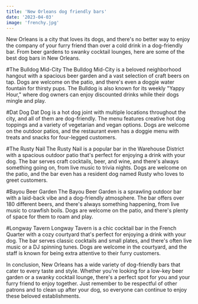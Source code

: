 ```yaml
---
title: 'New Orleans dog friendly bars'
date: '2023-04-03'
image: 'frenchy.jpg'
---
```


New Orleans is a city that loves its dogs, and there's no better way to enjoy the company of your furry friend than over a cold drink in a dog-friendly bar. From beer gardens to swanky cocktail lounges, here are some of the best dog bars in New Orleans.

#The Bulldog Mid-City
The Bulldog Mid-City is a beloved neighborhood hangout with a spacious beer garden and a vast selection of craft beers on tap. Dogs are welcome on the patio, and there's even a doggie water fountain for thirsty pups. The Bulldog is also known for its weekly "Yappy Hour," where dog owners can enjoy discounted drinks while their dogs mingle and play.

#Dat Dog
Dat Dog is a hot dog joint with multiple locations throughout the city, and all of them are dog-friendly. The menu features creative hot dog toppings and a variety of vegetarian and vegan options. Dogs are welcome on the outdoor patios, and the restaurant even has a doggie menu with treats and snacks for four-legged customers.

#The Rusty Nail
The Rusty Nail is a popular bar in the Warehouse District with a spacious outdoor patio that's perfect for enjoying a drink with your dog. The bar serves craft cocktails, beer, and wine, and there's always something going on, from live music to trivia nights. Dogs are welcome on the patio, and the bar even has a resident dog named Rusty who loves to greet customers.

#Bayou Beer Garden
The Bayou Beer Garden is a sprawling outdoor bar with a laid-back vibe and a dog-friendly atmosphere. The bar offers over 180 different beers, and there's always something happening, from live music to crawfish boils. Dogs are welcome on the patio, and there's plenty of space for them to roam and play.

#Longway Tavern
Longway Tavern is a chic cocktail bar in the French Quarter with a cozy courtyard that's perfect for enjoying a drink with your dog. The bar serves classic cocktails and small plates, and there's often live music or a DJ spinning tunes. Dogs are welcome in the courtyard, and the staff is known for being extra attentive to their furry customers.

In conclusion, New Orleans has a wide variety of dog-friendly bars that cater to every taste and style. Whether you're looking for a low-key beer garden or a swanky cocktail lounge, there's a perfect spot for you and your furry friend to enjoy together. Just remember to be respectful of other patrons and to clean up after your dog, so everyone can continue to enjoy these beloved establishments.